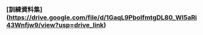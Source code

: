 ### [訓練資料集] (https://drive.google.com/file/d/1GaqL9PboIfmtgDL80_Wl5aRi43Wnfjw9/view?usp=drive_link)

